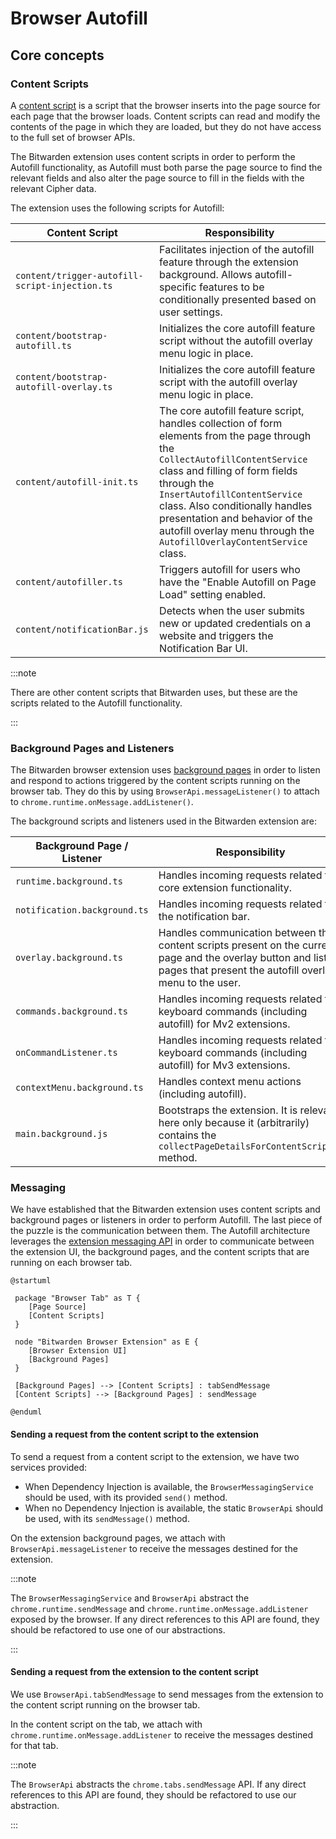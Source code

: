 # Browser Autofill

## Core concepts

### Content Scripts

A
[content script](https://developer.mozilla.org/en-US/docs/Mozilla/Add-ons/WebExtensions/Content_scripts)
is a script that the browser inserts into the page source for each page that the browser loads.
Content scripts can read and modify the contents of the page in which they are loaded, but they do
not have access to the full set of browser APIs.

The Bitwarden extension uses content scripts in order to perform the Autofill functionality, as
Autofill must both parse the page source to find the relevant fields and also alter the page source
to fill in the fields with the relevant Cipher data.

The extension uses the following scripts for Autofill:

| Content Script                                 | Responsibility                                                                                                                                                                                                                                                                                                                                          |
| ---------------------------------------------- | ------------------------------------------------------------------------------------------------------------------------------------------------------------------------------------------------------------------------------------------------------------------------------------------------------------------------------------------------------- |
| `content/trigger-autofill-script-injection.ts` | Facilitates injection of the autofill feature through the extension background. Allows autofill-specific features to be conditionally presented based on user settings.                                                                                                                                                                                 |
| `content/bootstrap-autofill.ts`                | Initializes the core autofill feature script without the autofill overlay menu logic in place.                                                                                                                                                                                                                                                          |
| `content/bootstrap-autofill-overlay.ts`        | Initializes the core autofill feature script with the autofill overlay menu logic in place.                                                                                                                                                                                                                                                             |
| `content/autofill-init.ts`                     | The core autofill feature script, handles collection of form elements from the page through the `CollectAutofillContentService` class and filling of form fields through the `InsertAutofillContentService` class. Also conditionally handles presentation and behavior of the autofill overlay menu through the `AutofillOverlayContentService` class. |
| `content/autofiller.ts`                        | Triggers autofill for users who have the "Enable Autofill on Page Load" setting enabled.                                                                                                                                                                                                                                                                |
| `content/notificationBar.js`                   | Detects when the user submits new or updated credentials on a website and triggers the Notification Bar UI.                                                                                                                                                                                                                                             |

:::note

There are other content scripts that Bitwarden uses, but these are the scripts related to the
Autofill functionality.

:::

### Background Pages and Listeners

The Bitwarden browser extension uses
[background pages](https://developer.chrome.com/docs/extensions/mv2/background_pages/) in order to
listen and respond to actions triggered by the content scripts running on the browser tab. They do
this by using `BrowserApi.messageListener()` to attach to `chrome.runtime.onMessage.addListener()`.

The background scripts and listeners used in the Bitwarden extension are:

| Background Page / Listener   | Responsibility                                                                                                                                                          |
| ---------------------------- | ----------------------------------------------------------------------------------------------------------------------------------------------------------------------- |
| `runtime.background.ts`      | Handles incoming requests related to core extension functionality.                                                                                                      |
| `notification.background.ts` | Handles incoming requests related to the notification bar.                                                                                                              |
| `overlay.background.ts`      | Handles communication between the content scripts present on the current page and the overlay button and list pages that present the autofill overlay menu to the user. |
| `commands.background.ts`     | Handles incoming requests related to keyboard commands (including autofill) for Mv2 extensions.                                                                         |
| `onCommandListener.ts`       | Handles incoming requests related to keyboard commands (including autofill) for Mv3 extensions.                                                                         |
| `contextMenu.background.ts`  | Handles context menu actions (including autofill).                                                                                                                      |
| `main.background.js`         | Bootstraps the extension. It is relevant here only because it (arbitrarily) contains the `collectPageDetailsForContentScript()` method.                                 |

### Messaging

We have established that the Bitwarden extension uses content scripts and background pages or
listeners in order to perform Autofill. The last piece of the puzzle is the communication between
them. The Autofill architecture leverages the
[extension messaging API](https://developer.mozilla.org/en-US/docs/Mozilla/Add-ons/WebExtensions/API/runtime/sendMessage)
in order to communicate between the extension UI, the background pages, and the content scripts that
are running on each browser tab.

```kroki type=plantuml
@startuml

 package "Browser Tab" as T {
    [Page Source]
    [Content Scripts]
 }

 node "Bitwarden Browser Extension" as E {
    [Browser Extension UI]
    [Background Pages]
 }

 [Background Pages] --> [Content Scripts] : tabSendMessage
 [Content Scripts] --> [Background Pages] : sendMessage

@enduml
```

#### Sending a request from the content script to the extension

To send a request from a content script to the extension, we have two services provided:

- When Dependency Injection is available, the `BrowserMessagingService` should be used, with its
  provided `send()` method.
- When no Dependency Injection is available, the static `BrowserApi` should be used, with its
  `sendMessage()` method.

On the extension background pages, we attach with `BrowserApi.messageListener` to receive the
messages destined for the extension.

:::note

The `BrowserMessagingService` and `BrowserApi` abstract the `chrome.runtime.sendMessage` and
`chrome.runtime.onMessage.addListener` exposed by the browser. If any direct references to this API
are found, they should be refactored to use one of our abstractions.

:::

#### Sending a request from the extension to the content script

We use `BrowserApi.tabSendMessage` to send messages from the extension to the content script running
on the browser tab.

In the content script on the tab, we attach with `chrome.runtime.onMessage.addListener` to receive
the messages destined for that tab.

:::note

The `BrowserApi` abstracts the `chrome.tabs.sendMessage` API. If any direct references to this API
are found, they should be refactored to use our abstraction.

:::
